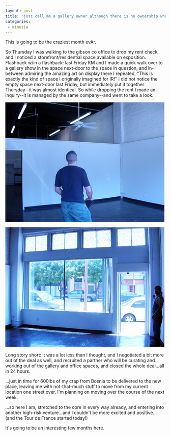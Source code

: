 ```yaml
---
layout: post
title: 'just call me a gallery owner although there is no ownership whatsoever '
categories:
 - minutia
---
```


This is going to be the craziest month evAr.

So Thursday I was walking to the gibson co office to drop my rent check, and I noticed a storefront/residential space available on exposition. Flashback w/in a flashback: last Friday KM and I made a quick walk over to a gallery show in the space next-door to the space in question, and in-between admiring the amazing art on display there I repeated, "This is exactly the kind of space I originally imagined for IR!" I did not notice the empty space next-door last Friday, but immediately put it together Thursday--it was almost identical. So while dropping the rent I made an inquiry--it is managed by the same company--and went to take a look.

![](/assets/2004/07/DSCN2778.jpg)

![](/assets/2004/07/DSCN2780.jpg)

Long story short: it was a lot less than I thought, and I negotiated a bit more out of the deal as well, and recruited a partner who will be curating and working out of the gallery and office spaces, and closed the whole deal...all in 24 hours.

...just in time for 600lbs of my crap from Bosnia to be delivered to the new place, leaving me with not-that-much stuff to move from my current location one street over. I'm planning on moving over the course of the next week.

...so here I am, stretched to the core in every way already, and entering into another high-risk venture...and I couldn't be more excited and positive...(and the Tour de France started today!)

It's going to be an interesting few months here.

